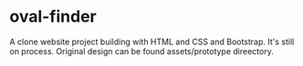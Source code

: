 # oval-finder

A clone website project building with HTML and CSS and Bootstrap. It's still on process. 
Original design can be found assets/prototype direectory.
